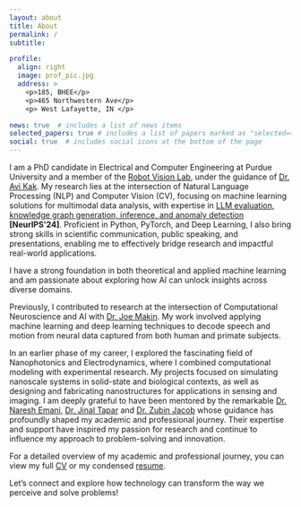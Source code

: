 ```yaml
---
layout: about
title: About
permalink: /
subtitle:  

profile:
  align: right
  image: prof_pic.jpg
  address: >
    <p>185, BHEE</p>
    <p>465 Northwestern Ave</p>
    <p> West Lafayette, IN </p>

news: true  # includes a list of news items
selected_papers: true # includes a list of papers marked as "selected={true}"
social: true  # includes social icons at the bottom of the page
---
```


I am a PhD candidate in Electrical and Computer Engineering at Purdue University and a member of the [Robot Vision Lab](https://engineering.purdue.edu/RVL/), under the guidance of [Dr. Avi Kak](https://engineering.purdue.edu/kak/). My research lies at the intersection of Natural Language Processing (NLP) and Computer Vision (CV), focusing on machine learning solutions for multimodal data analysis, with expertise in [LLM evaluation, knowledge graph generation, inference, and anomaly detection](https://akamsali.github.io/projects/4_project/) **[NeurIPS'24]**. Proficient in Python, PyTorch, and Deep Learning, I also bring strong skills in scientific communication, public speaking, and presentations, enabling me to effectively bridge research and impactful real-world applications.

I have a strong foundation in both theoretical and applied machine learning and am passionate about exploring how AI can unlock insights across diverse domains.

Previously, I contributed to research at the intersection of Computational Neuroscience and AI with [Dr. Joe Makin](https://engineering.purdue.edu/MakinLab). My work involved applying machine learning and deep learning techniques to decode speech and motion from neural data captured from both human and primate subjects.

In an earlier phase of my career, I explored the fascinating field of Nanophotonics and Electrodynamics, where I combined computational modeling with experimental research. My projects focused on simulating nanoscale systems in solid-state and biological contexts, as well as designing and fabricating nanostructures for applications in sensing and imaging. I am deeply grateful to have been mentored by the remarkable [Dr. Naresh Emani](https://people.iith.ac.in/nke/#about), [Dr. Jinal Tapar](https://www.linkedin.com/in/jinal-tapar-ab3a54123/) and [Dr. Zubin Jacob](https://electrodynamics.org/zjacob) whose guidance has profoundly shaped my academic and professional journey. Their expertise and support have inspired my passion for research and continue to influence my approach to problem-solving and innovation.

For a detailed overview of my academic and professional journey, you can view my full [CV](../assets/pdf/Akshita_Kamsali_CV.pdf) or my condensed [resume](../assets/pdf/Akshita_Kamsali_Resume.pdf).

Let’s connect and explore how technology can transform the way we perceive and solve problems!